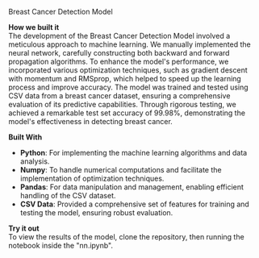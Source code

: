 Breast Cancer Detection Model

**How we built it**  
The development of the Breast Cancer Detection Model involved a meticulous approach to machine learning. We manually implemented the neural network, carefully constructing both backward and forward propagation algorithms. To enhance the model's performance, we incorporated various optimization techniques, such as gradient descent with momentum and RMSprop, which helped to speed up the learning process and improve accuracy. The model was trained and tested using CSV data from a breast cancer dataset, ensuring a comprehensive evaluation of its predictive capabilities. Through rigorous testing, we achieved a remarkable test set accuracy of 99.98%, demonstrating the model's effectiveness in detecting breast cancer.

**Built With**
- **Python**: For implementing the machine learning algorithms and data analysis.
- **Numpy**: To handle numerical computations and facilitate the implementation of optimization techniques.
- **Pandas**: For data manipulation and management, enabling efficient handling of the CSV dataset.
- **CSV Data**: Provided a comprehensive set of features for training and testing the model, ensuring robust evaluation.

**Try it out**  
To view the results of the model, clone the repository, then running the notebook inside the "nn.ipynb".